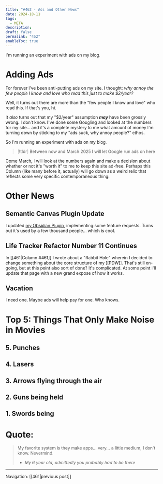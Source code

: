 ```yaml
---
title: "#462 - Ads and Other News"
date: 2024-10-11
tags:
  - META
description: 
draft: false
permalink: "462"
enableToc: true
---
```

I'm running an experiment with ads on my blog. 
# Adding Ads
For forever I've been anti-putting ads on my site. I thought: 
*why annoy the few people I know and love who read this just to make $2/year?*

Well, it turns out there are more than the "few people I know and love" who read this. If that's you, hi. 

It *also* turns out that my "$2/year" assumption ***may*** have been grossly wrong. I don't know. I've done some Googling and looked at the numbers for my site... and it's a complete mystery to me what amount of money I'm turning down by sticking to my "ads suck, why annoy people?" ethos.

So I'm running an experiment with ads on my blog.

> [!tldr]
> Between now and March 2025 I will let Google run ads on here

Come March, I will look at the numbers again and make a decision about whether or not it's "worth it" to me to keep this site ad-free. Perhaps this Column (like many before it, actually) will go down as a weird relic that reflects some very specific contemporaneous thing.
# Other News

## Semantic Canvas Plugin Update
I updated [my Obsidian Plugin](obsidian://show-plugin?id=semantic-canvas), implementing some feature requests. Turns out it's used by a few thousand people... which is cool. 

## Life Tracker Refactor Number 11 Continues
In [[461|Column #461]] I wrote about a "Rabbit Hole" wherein I decided to change something about the core structure of my [[PDW]]. That's still on-going, but at this point also sort of done? It's complicated. At some point I'll update that page with a new grand expose of how it works.

## Vacation
I need one. Maybe ads will help pay for one. Who knows. 

# Top 5: Things That Only Make Noise in Movies
## 5. Punches
## 4. Lasers 
## 3. Arrows flying through the air
## 2. Guns being held
## 1. Swords being 

# Quote:
> My favorite system is they make apps... very... a little medium, I don't know. Nevermind.
> - <cite>My 6 year old, admittedly you probably had to be there</cite>

---
Navigation:
[[461|previous post]]